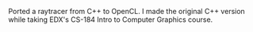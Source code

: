 Ported a raytracer from C++ to OpenCL.  I made the original C++ version while taking EDX's CS-184 Intro to Computer Graphics course.